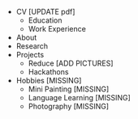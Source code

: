 - CV [UPDATE pdf]
	- Education
	- Work Experience
- About
- Research
- Projects
	- Reduce [ADD PICTURES]
	- Hackathons
- Hobbies [MISSING]
	- Mini Painting [MISSING]
	- Language Learning [MISSING]
	- Photography [MISSING]
